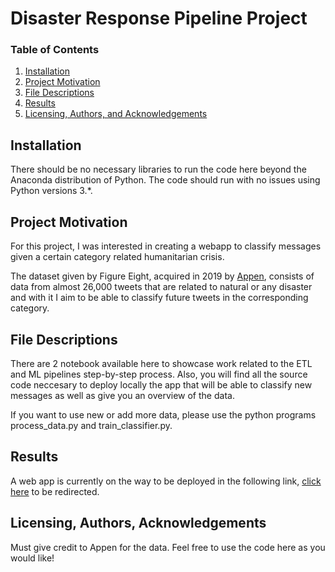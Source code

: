# Disaster Response Pipeline Project

### Table of Contents

1. [Installation](#installation)
2. [Project Motivation](#motivation)
3. [File Descriptions](#files)
4. [Results](#results)
5. [Licensing, Authors, and Acknowledgements](#licensing)

## Installation <a name="installation"></a>

There should be no necessary libraries to run the code here beyond the Anaconda distribution of Python. The code should run with no issues using Python versions 3.\*.

## Project Motivation<a name="motivation"></a>

For this project, I was interested in creating a webapp to classify messages given a certain category related humanitarian crisis.

The dataset given by Figure Eight, acquired in 2019 by [Appen](https://appen.com/), consists of data from almost 26,000 tweets that are related to natural or any disaster and with it I aim to be able to classify future tweets in the corresponding category.

## File Descriptions <a name="files"></a>

There are 2 notebook available here to showcase work related to the ETL and ML pipelines step-by-step process. Also, you will find all the source code neccesary to deploy locally the app that will be able to classify new messages as well as give you an overview of the data.

If you want to use new or add more data, please use the python programs process_data.py and train_classifier.py.

## Results<a name="results"></a>

A web app is currently on the way to be deployed in the following link, [click here](https://my-disaster-message-classifier.herokuapp.com/) to be redirected.

## Licensing, Authors, Acknowledgements<a name="licensing"></a>

Must give credit to Appen for the data. Feel free to use the code here as you would like!
